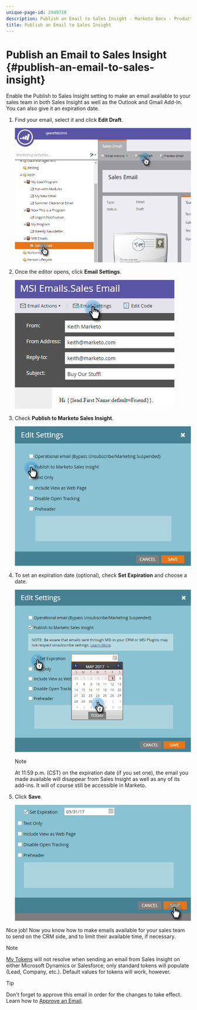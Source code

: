 ```yaml
---
unique-page-id: 2949718
description: Publish an Email to Sales Insight - Marketo Docs - Product Documentation
title: Publish an Email to Sales Insight
---
```


# Publish an Email to Sales Insight {#publish-an-email-to-sales-insight}

Enable the Publish to Sales Insight setting to make an email available to your sales team in both Sales Insight as well as the Outlook and Gmail Add-In. You can also give it an expiration date.

1. Find your email, select it and click **Edit Draft**.

   ![](assets/one.png)

1. Once the editor opens, click **Email Settings**.

   ![](assets/two.png)

1. Check **Publish to Marketo Sales Insight**.

   ![](assets/three.png)

1. To set an expiration date (optional), check **Set Expiration** and choose a date.

   ![](assets/four.png)

   >[!NOTE]
   >
   >At 11:59 p.m. (CST) on the expiration date (if you set one), the email you made available will disappear from Sales Insight as well as any of its add-ins. It will of course still be accessible in Marketo.

1. Click **Save**.

   ![](assets/five.png)

Nice job! Now you know how to make emails available for your sales team to send on the CRM side, and to limit their available time, if necessary.

>[!NOTE]
>
>[My Tokens](../../../../../../product-docs/core-marketo-concepts/programs/tokens/understanding-my-tokens-in-a-program.md) will not resolve when sending an email from Sales Insight on either Microsoft Dynamics or Salesforce; only standard tokens will populate (Lead, Company, etc.). Default values for tokens will work, however.

>[!TIP]
>
>Don't forget to approve this email in order for the changes to take effect. Learn how to [Approve an Email](../../../../../../product-docs/email-marketing/general/creating-an-email/approve-an-email.md).

